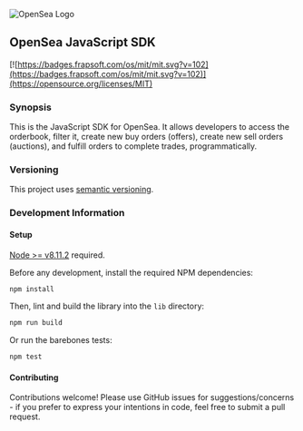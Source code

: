 ![OpenSea Logo](https://opensea.io/static/images/logos/opensea-logo.png "OpenSea Logo")

## OpenSea JavaScript SDK

[![https://badges.frapsoft.com/os/mit/mit.svg?v=102](https://badges.frapsoft.com/os/mit/mit.svg?v=102)](https://opensource.org/licenses/MIT)
<!-- [![npm](https://img.shields.io/npm/v/wyvern-js.svg)](https://www.npmjs.com/package/wyvern-js) [![npm](https://img.shields.io/npm/dt/wyvern-js.svg)](https://www.npmjs.com/package/wyvern-js) -->

### Synopsis

This is the JavaScript SDK for OpenSea. It allows developers to access the orderbook, filter it, create new buy orders (offers), create new sell orders (auctions), and fulfill orders to complete trades, programmatically.

### Versioning

This project uses [semantic versioning](https://semver.org/).

### Development Information

#### Setup

[Node >= v8.11.2](https://nodejs.org/en/) required.

Before any development, install the required NPM dependencies:

```bash
npm install
```

Then, lint and build the library into the `lib` directory:

```bash
npm run build
```

Or run the barebones tests:
```bash
npm test
```

#### Contributing

Contributions welcome! Please use GitHub issues for suggestions/concerns - if you prefer to express your intentions in code, feel free to submit a pull request.
